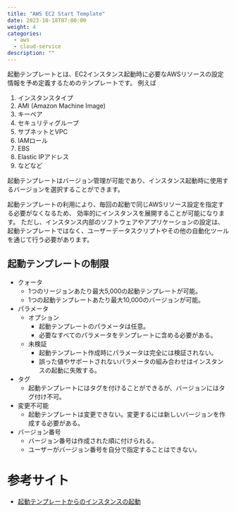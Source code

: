 ```yaml
---
title: "AWS EC2 Start Template"
date: 2023-10-18T07:00:00
weight: 4
categories:
  - aws
  - cloud-service
description: ""
---
```


起動テンプレートとは、EC2インスタンス起動時に必要なAWSリソースの設定情報を予め定義するためのテンプレートです。
例えば

1. インスタンスタイプ
2. AMI (Amazon Machine Image)
3. キーペア
4. セキュリティグループ
5. サブネットとVPC
6. IAMロール
7. EBS
8. Elastic IPアドレス
9. などなど

起動テンプレートはバージョン管理が可能であり、インスタンス起動時に使用するバージョンを選択することができます。

起動テンプレートの利用により、毎回の起動で同じAWSリソース設定を指定する必要がなくなるため、
効率的にインスタンスを展開することが可能になります。
ただし、インスタンス内部のソフトウェアやアプリケーションの設定は、
起動テンプレートではなく、ユーザーデータスクリプトやその他の自動化ツールを通じて行う必要があります。

## 起動テンプレートの制限

- クォータ
  - 1つのリージョンあたり最大5,000の起動テンプレートが可能。
  - 1つの起動テンプレートあたり最大10,000のバージョンが可能。
- パラメータ
  - オプション
    - 起動テンプレートのパラメータは任意。
    - 必要なすべてのパラメータをテンプレートに含める必要がある。
  - 未検証
    - 起動テンプレート作成時にパラメータは完全には検証されない。
    - 誤った値やサポートされないパラメータの組み合わせはインスタンスの起動に失敗する。
- タグ
  - 起動テンプレートにはタグを付けることができるが、バージョンにはタグ付け不可。
- 変更不可能
  - 起動テンプレートは変更できない。変更するには新しいバージョンを作成する必要がある。
- バージョン番号
  - バージョン番号は作成された順に付けられる。
  - ユーザーがバージョン番号を自分で指定することはできない。

# 参考サイト

- [起動テンプレートからのインスタンスの起動](https://docs.aws.amazon.com/ja_jp/AWSEC2/latest/UserGuide/ec2-launch-templates.html)

